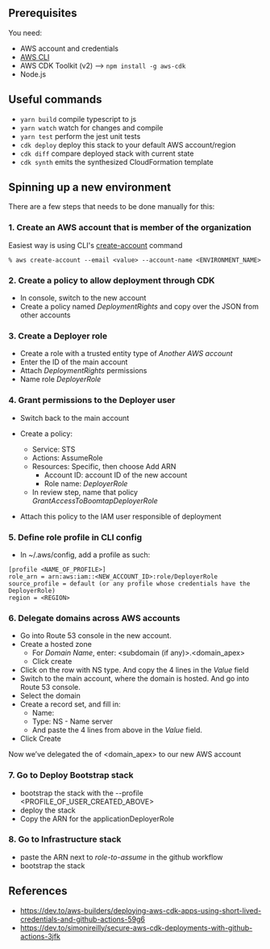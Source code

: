 ## Prerequisites

You need:

- AWS account and credentials
- [AWS CLI](https://docs.aws.amazon.com/cli/latest/userguide/getting-started-install.html)
- AWS CDK Toolkit (v2) --> `npm install -g aws-cdk`
- Node.js

## Useful commands

- `yarn build` compile typescript to js
- `yarn watch` watch for changes and compile
- `yarn test` perform the jest unit tests
- `cdk deploy` deploy this stack to your default AWS account/region
- `cdk diff` compare deployed stack with current state
- `cdk synth` emits the synthesized CloudFormation template

## Spinning up a new environment

There are a few steps that needs to be done manually for this:

### 1. Create an AWS account that is member of the organization

Easiest way is using CLI's [create-account](https://docs.aws.amazon.com/cli/latest/reference/organizations/create-account.html) command

```
% aws create-account --email <value> --account-name <ENVIRONMENT_NAME>
```

### 2. Create a policy to allow deployment through CDK

- In console, switch to the new account
- Create a policy named _DeploymentRights_ and copy over the JSON from other accounts

### 3. Create a Deployer role

- Create a role with a trusted entity type of _Another AWS account_
- Enter the ID of the main account
- Attach _DeploymentRights_ permissions
- Name role _DeployerRole_

### 4. Grant permissions to the Deployer user

- Switch back to the main account
- Create a policy:

  - Service: STS
  - Actions: AssumeRole
  - Resources: Specific, then choose Add ARN
    - Account ID: account ID of the new account
    - Role name: _DeployerRole_
  - In review step, name that policy _GrantAccessToBoomtapDeployerRole_

- Attach this policy to the IAM user responsible of deployment

### 5. Define role profile in CLI config

- In ~/.aws/config, add a profile
  as such:

```
[profile <NAME_OF_PROFILE>]
role_arn = arn:aws:iam::<NEW_ACCOUNT_ID>:role/DeployerRole
source_profile = default (or any profile whose credentials have the DeployerRole)
region = <REGION>
```

### 6. Delegate domains across AWS accounts

- Go into Route 53 console in the new account.
- Create a hosted zone
  - For _Domain Name_, enter: <subdomain (if any)>.<domain_apex>
  - Click create
- Click on the row with NS type. And copy the 4 lines in the _Value_ field
- Switch to the main account, where the domain is hosted. And go into Route 53 console.
- Select the domain
- Create a record set, and fill in:
  - Name: <subdomain>
  - Type: NS - Name server
  - And paste the 4 lines from above in the _Value_ field.
- Click Create

Now we’ve delegated the <subdomain> of <domain_apex> to our new AWS account

### 7. Go to Deploy Bootstrap stack

- bootstrap the stack with the --profile <PROFILE_OF_USER_CREATED_ABOVE>
- deploy the stack
- Copy the ARN for the applicationDeployerRole

### 8. Go to Infrastructure stack

- paste the ARN next to _role-to-assume_ in the github workflow
- bootstrap the stack

## References

- https://dev.to/aws-builders/deploying-aws-cdk-apps-using-short-lived-credentials-and-github-actions-59g6
- https://dev.to/simonireilly/secure-aws-cdk-deployments-with-github-actions-3jfk

